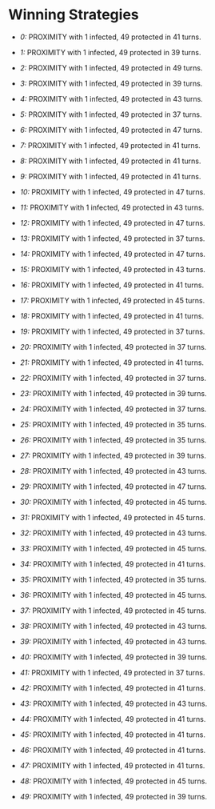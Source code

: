 # Winning Strategies

* _0:_ PROXIMITY with 1 infected, 49 protected in 41 turns.


* _1:_ PROXIMITY with 1 infected, 49 protected in 39 turns.


* _2:_ PROXIMITY with 1 infected, 49 protected in 49 turns.


* _3:_ PROXIMITY with 1 infected, 49 protected in 39 turns.


* _4:_ PROXIMITY with 1 infected, 49 protected in 43 turns.


* _5:_ PROXIMITY with 1 infected, 49 protected in 37 turns.


* _6:_ PROXIMITY with 1 infected, 49 protected in 47 turns.


* _7:_ PROXIMITY with 1 infected, 49 protected in 41 turns.


* _8:_ PROXIMITY with 1 infected, 49 protected in 41 turns.


* _9:_ PROXIMITY with 1 infected, 49 protected in 41 turns.


* _10:_ PROXIMITY with 1 infected, 49 protected in 47 turns.


* _11:_ PROXIMITY with 1 infected, 49 protected in 43 turns.


* _12:_ PROXIMITY with 1 infected, 49 protected in 47 turns.


* _13:_ PROXIMITY with 1 infected, 49 protected in 37 turns.


* _14:_ PROXIMITY with 1 infected, 49 protected in 47 turns.


* _15:_ PROXIMITY with 1 infected, 49 protected in 43 turns.


* _16:_ PROXIMITY with 1 infected, 49 protected in 41 turns.


* _17:_ PROXIMITY with 1 infected, 49 protected in 45 turns.


* _18:_ PROXIMITY with 1 infected, 49 protected in 41 turns.


* _19:_ PROXIMITY with 1 infected, 49 protected in 37 turns.


* _20:_ PROXIMITY with 1 infected, 49 protected in 37 turns.


* _21:_ PROXIMITY with 1 infected, 49 protected in 41 turns.


* _22:_ PROXIMITY with 1 infected, 49 protected in 37 turns.


* _23:_ PROXIMITY with 1 infected, 49 protected in 39 turns.


* _24:_ PROXIMITY with 1 infected, 49 protected in 37 turns.


* _25:_ PROXIMITY with 1 infected, 49 protected in 35 turns.


* _26:_ PROXIMITY with 1 infected, 49 protected in 35 turns.


* _27:_ PROXIMITY with 1 infected, 49 protected in 39 turns.


* _28:_ PROXIMITY with 1 infected, 49 protected in 43 turns.


* _29:_ PROXIMITY with 1 infected, 49 protected in 47 turns.


* _30:_ PROXIMITY with 1 infected, 49 protected in 45 turns.


* _31:_ PROXIMITY with 1 infected, 49 protected in 45 turns.


* _32:_ PROXIMITY with 1 infected, 49 protected in 43 turns.


* _33:_ PROXIMITY with 1 infected, 49 protected in 45 turns.


* _34:_ PROXIMITY with 1 infected, 49 protected in 41 turns.


* _35:_ PROXIMITY with 1 infected, 49 protected in 35 turns.


* _36:_ PROXIMITY with 1 infected, 49 protected in 45 turns.


* _37:_ PROXIMITY with 1 infected, 49 protected in 45 turns.


* _38:_ PROXIMITY with 1 infected, 49 protected in 43 turns.


* _39:_ PROXIMITY with 1 infected, 49 protected in 43 turns.


* _40:_ PROXIMITY with 1 infected, 49 protected in 39 turns.


* _41:_ PROXIMITY with 1 infected, 49 protected in 37 turns.


* _42:_ PROXIMITY with 1 infected, 49 protected in 41 turns.


* _43:_ PROXIMITY with 1 infected, 49 protected in 43 turns.


* _44:_ PROXIMITY with 1 infected, 49 protected in 41 turns.


* _45:_ PROXIMITY with 1 infected, 49 protected in 41 turns.


* _46:_ PROXIMITY with 1 infected, 49 protected in 41 turns.


* _47:_ PROXIMITY with 1 infected, 49 protected in 41 turns.


* _48:_ PROXIMITY with 1 infected, 49 protected in 45 turns.


* _49:_ PROXIMITY with 1 infected, 49 protected in 39 turns.


